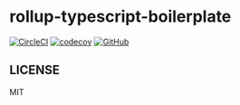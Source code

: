 # rollup-typescript-boilerplate

[![CircleCI](https://img.shields.io/circleci/project/github/xg4/rollup-typescript-boilerplate.svg)](https://circleci.com/gh/xg4/rollup-typescript-boilerplate)
[![codecov](https://img.shields.io/codecov/c/github/xg4/rollup-typescript-boilerplate.svg)](https://codecov.io/gh/xg4/rollup-typescript-boilerplate)
[![GitHub](https://img.shields.io/github/license/xg4/rollup-typescript-boilerplate.svg)](https://github.com/xg4/rollup-typescript-boilerplate/blob/master/LICENSE)

## LICENSE

MIT
